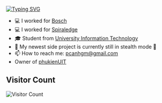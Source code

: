 <a href="https://git.io/typing-svg"><img src="https://readme-typing-svg.herokuapp.com?font=Fira+Code&weight=600&size=30&pause=1000&color=36ACF7&center=true&vCenter=true&width=435&lines=Canh+Pham;Full+Stack+developer" alt="Typing SVG" /></a>

<ul>
  <li> 💻 I worked for <a href="https://www.bosch-softwaretechnologies.com/en/index.html">Bosch</a> </li>
  <li> 💻 I worked for <a href="https://www.linkedin.com/company/spiraledge-vietnam/mycompany/">Spiraledge</a> </li>
  <li> 🎓 Student from <a href="https://www.uit.edu.vn">University Information Technology</a> </li>
  <li> 🔭 My newest side project is currently still in stealth mode 🤫 </li>
  <li> 📫 How to reach me: <a href="mailto: pcanhgm@gmail.com">pcanhgm@gmail.com</a> </li>
  <li> Owner of  <a href="https://phukienuit.com">phukienUIT</a> </li>
</li>
</ul>

## Visitor Count
![Visitor Count](https://profile-counter.glitch.me/idaka123/count.svg)

